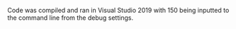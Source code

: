 Code was compiled and ran in Visual Studio 2019 with 150 being inputted to the command line from the debug settings.
